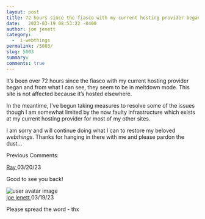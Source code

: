 ```yaml
---
layout: post
title: 72 hours since the fiasco with my current hosting provider began
date:   2023-03-19 08:53:22 -0400
author: joe jenett
category:
  -  i-webthings
permalink: /5003/
slug: 5003
summary: 
comments: true
---
```

<p>It’s been over 72 hours since the fiasco with my current hosting provider began and from what I can see, they seem to be in meltdown mode. This site is not affected because it’s hosted elsewhere.</p>
<p>In the meantime, I’ve begun taking measures to resolve some of the issues though I am somewhat limited by the now faulty infrastructure which exists at my current hosting provider for most of my other sites.</p>
<p>I am sorry and will continue doing what I can to restore my beloved <em>webthings</em>. Thanks for hanging in there with me and please pardon the dust...</p>
<p>Previous Comments:</p>
<div class="cactus-comment">
<div class="cactus-comment-avatar">
<div class="cactus-comment-avatar-placeholder">
</div>
</div>
<div class="cactus-comment-content">
<div class="cactus-comment-header">
<a class="cactus-comment-displayname" href="https://matrix.to/#/@920670:cactus.chat">Ray
</a>
<time class="cactus-comment-time" title="Mon Mar 20 00:21:49 2023 UTC" datetime="2023-03-20T00:21:49+00:00">03/20/23
</time>
</div>
<div class="cactus-comment-body">
<div class="cactus-message-text">
<p>Good to see you back!
</p>
</div>
</div>
</div>
</div>
<div class="cactus-comment">
<div class="cactus-comment-avatar">
<img alt="user avatar image" src="https://matrix.cactus.chat:8448/_matrix/media/r0/thumbnail/matrix.org/QXQdYMvXFqpcNYmifiCExzUK?width=64&amp;height=64&amp;method=crop">
</div>
<div class="cactus-comment-content">
<div class="cactus-comment-header">
<a class="cactus-comment-displayname" href="https://matrix.to/#/@joejenett:matrix.org">joe jenett
</a>
<time class="cactus-comment-time" title="Sun Mar 19 18:36:36 2023 UTC" datetime="2023-03-19T18:36:36+00:00">03/19/23
</time>
</div>
<div class="cactus-comment-body">
<div class="cactus-message-text">
<p>Please spread the word - thx
</p>
</div>
</div>
</div>
</div>

<a href="https://brid.gy/publish/mastodon"></a>
